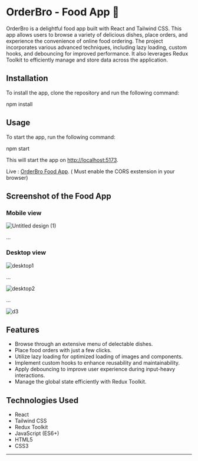 # OrderBro - Food App 🍔 

OrderBro is a delightful food app built with React and Tailwind CSS. This app allows users to browse a variety of delicious dishes, place orders, and experience the convenience of online food ordering. The project incorporates various advanced techniques, including lazy loading, custom hooks, and debouncing for improved performance. It also leverages Redux Toolkit to efficiently manage and store data across the application.


## Installation

To install the app, clone the repository and run the following command:

npm install

## Usage

To start the app, run the following command:

npm start

This will start the app on [http://localhost:5173](http://localhost:5173).


Live : [OrderBro Food App](https://orderbro.netlify.app/).  ( Must enable the CORS exstension in your browser)



## Screenshot of the Food App

### Mobile view

![Untitled design (1)](https://github.com/Sachin-RJ7/OrderBro-Food-App-React/assets/110657130/50348cad-30df-4e3d-ae1a-a7689caafc73)


...

### Desktop view

![desktop1](https://github.com/Sachin-RJ7/OrderBro-Food-App-React/assets/110657130/d6814e3b-e1b7-4993-ac43-ccb669f6cae7)

...

![desktop2](https://github.com/Sachin-RJ7/OrderBro-Food-App-React/assets/110657130/20e72f19-54b1-42bd-87c7-7206c2d46cef)

...

![d3](https://github.com/Sachin-RJ7/OrderBro-Food-App-React/assets/110657130/369cf1da-0c25-4846-8c4f-ef64a03add13)


## Features

- Browse through an extensive menu of delectable dishes.
- Place food orders with just a few clicks.
- Utilize lazy loading for optimized loading of images and components.
- Implement custom hooks to enhance reusability and maintainability.
- Apply debouncing to improve user experience during input-heavy interactions.
- Manage the global state efficiently with Redux Toolkit.

## Technologies Used

- React
- Tailwind CSS
- Redux Toolkit
- JavaScript (ES6+)
- HTML5
- CSS3

---


